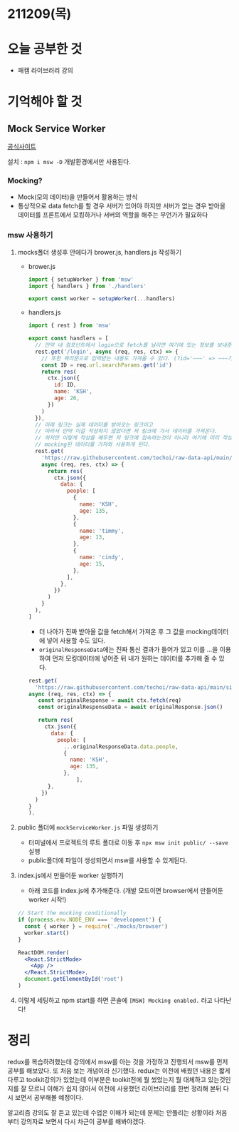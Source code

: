 # 211209(목)

# 오늘 공부한 것

- 패캠 라이브러리 강의

# 기억해야 할 것

## Mock Service Worker

[공식사이트](https://mswjs.io/)

설치 : `npm i msw -D` 개발환경에서만 사용된다.

### Mocking?

- Mock(모의 데이터)을 만들어서 활용하는 방식
- 통상적으로 data fetch를 할 경우 서버가 있어야 하지만 서버가 없는 경우 받아올 데이터를 프론트에서 모킹하거나 서버의 역할을 해주는 무언가가 필요하다

### msw 사용하기

1. mocks폴더 생성후 안에다가 brower.js, handlers.js 작성하기
   - brower.js
     ```jsx
     import { setupWorker } from 'msw'
     import { handlers } from './handlers'

     export const worker = setupWorker(...handlers)
     ```
   - handlers.js
     ```jsx
     import { rest } from 'msw'

     export const handlers = [
       // 만약 내 컴포넌트에서 login으로 fetch를 날리면 여기에 있는 정보를 보내준다.
       rest.get('/login', async (req, res, ctx) => {
         // 또한 쿼리문으로 입력받는 내용도 가져올 수 있다. (?id='~~~' => ~~~가져옴)
         const ID = req.url.searchParams.get('id')
         return res(
           ctx.json({
             id: ID,
             name: 'KSH',
             age: 26,
           })
         )
       }),
       // 아래 링크는 실제 데이터를 받아오는 링크이고
       // 따라서 만약 이걸 작성하지 않았다면 저 링크에 가서 데이터를 가져온다.
       // 하지만 이렇게 작성을 해두면 저 링크에 접속하는것이 아니라 여기에 미리 작성된
       // mocking된 데이터를 가져와 사용하게 된다.
       rest.get(
         'https://raw.githubusercontent.com/techoi/raw-data-api/main/simple-api.json',
         async (req, res, ctx) => {
           return res(
             ctx.json({
               data: {
                 people: [
                   {
                     name: 'KSH',
                     age: 135,
                   },
                   {
                     name: 'timmy',
                     age: 13,
                   },
                   {
                     name: 'cindy',
                     age: 15,
                   },
                 ],
               },
             })
           )
         }
       ),
     ]
     ```
     - 더 나아가 진짜 받아올 값을 fetch해서 가져온 후 그 값을 mocking데이터에 넣어 사용할 수도 있다.
     - `originalResponseData`에는 진짜 통신 결과가 들어가 있고 이를 ...을 이용하여 먼저 모킹데이터에 넣어준 뒤 내가 원하는 데이터를 추가해 줄 수 있다.
     ```jsx
     rest.get(
       'https://raw.githubusercontent.com/techoi/raw-data-api/main/simple-api.json',
     async (req, res, ctx) => {
     	const originalResponse = await ctx.fetch(req)
     	const originalResponseData = await originalResponse.json()

     	return res(
     	  ctx.json({
     	    data: {
     	      people: [
     	        ...originalResponseData.data.people,
     	        {
     	          name: 'KSH',
     	          age: 135,
     	        },
     				],
           },
         })
       )
     }
     ),
     ```
2. public 폴더에 `mockServiceWorker.js` 파일 생성하기
   - 터미널에서 프로젝트의 루트 폴더로 이동 후 `npx msw init public/ --save` 실행
   - public폴더에 파일이 생성되면서 msw를 사용할 수 있게된다.
3. index.js에서 만들어둔 worker 실행하기

   - 아래 코드를 index.js에 추가해준다. (개발 모드이면 browser에서 만들어둔 worker 시작!)

   ```jsx
   // Start the mocking conditionally
   if (process.env.NODE_ENV === 'development') {
     const { worker } = require('./mocks/browser')
     worker.start()
   }

   ReactDOM.render(
     <React.StrictMode>
       <App />
     </React.StrictMode>,
     document.getElementById('root')
   )
   ```

4. 이렇게 세팅하고 npm start를 하면 콘솔에 `[MSW] Mocking enabled.` 라고 나타난다!

# 정리

redux를 복습하려했는데 강의에서 msw를 아는 것을 가정하고 진행되서 msw를 먼저 공부를 해보았다. 또 처음 보는 개념이라 신기했다. redux는 이전에 배웠던 내용은 짧게 다루고 toolkit강의가 있었는데 이부분은 toolkit전에 뭘 썼었는지 뭘 대체하고 있는것인지를 잘 모르니 이해가 쉽지 않아서 이전에 사용했던 라이브러리를 한번 정리해 본뒤 다시 보면서 공부해볼 예정이다.

알고리즘 강의도 잘 듣고 있는데 수업은 이해가 되는데 문제는 안풀리는 상황이라 처음부터 강의자료 보면서 다시 차근이 공부를 해봐야겠다.
